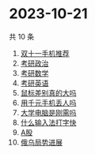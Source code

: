 # 2023-10-21

共 10 条

<!-- BEGIN -->
<!-- 最后更新时间 Sat Oct 21 2023 06:02:20 GMT+0800 (China Standard Time) -->

1. [双十一手机推荐](https://www.zhihu.com/search?q=双十一手机推荐)
1. [考研政治](https://www.zhihu.com/search?q=考研政治)
1. [考研数学](https://www.zhihu.com/search?q=考研数学)
1. [考研英语](https://www.zhihu.com/search?q=考研英语)
1. [鼠标差别真的大吗](https://www.zhihu.com/search?q=鼠标差别真的大吗)
1. [用千元手机丢人吗](https://www.zhihu.com/search?q=用千元手机丢人吗)
1. [大学电脑是刚需吗](https://www.zhihu.com/search?q=大学电脑是刚需吗)
1. [什么输入法打字快](https://www.zhihu.com/search?q=什么输入法打字快)
1. [A股](https://www.zhihu.com/search?q=A股)
1. [俄乌局势进展](https://www.zhihu.com/search?q=俄乌局势进展)

<!-- END -->
